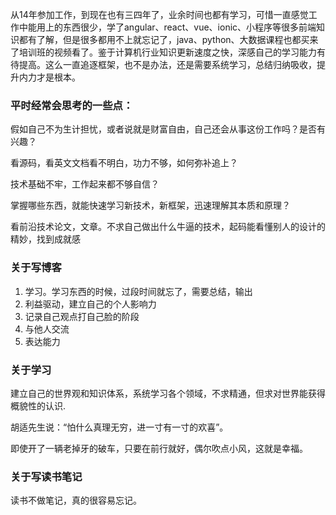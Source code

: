 
从14年参加工作，到现在也有三四年了，业余时间也都有学习，可惜一直感觉工作中能用上的东西很少，学了angular、react、vue、ionic、小程序等很多前端知识都有了解，但是很多都用不上就忘记了，java、python、大数据课程也都买来了培训班的视频看了。鉴于计算机行业知识更新速度之快，深感自己的学习能力有待提高。这么一直追逐框架，也不是办法，还是需要系统学习，总结归纳吸收，提升内力才是根本。


### 平时经常会思考的一些点：
假如自己不为生计担忧，或者说就是财富自由，自己还会从事这份工作吗？是否有兴趣？

看源码，看英文文档看不明白，功力不够，如何弥补追上？

技术基础不牢，工作起来都不够自信？

掌握哪些东西，就能快速学习新技术，新框架，迅速理解其本质和原理？

看前沿技术论文，文章。不求自己做出什么牛逼的技术，起码能看懂别人的设计的精妙，找到成就感

### 关于写博客
1. 学习。学习东西的时候，过段时间就忘了，需要总结，输出
2. 利益驱动，建立自己的个人影响力
3. 记录自己观点打自己脸的阶段
4. 与他人交流
5. 表达能力

### 关于学习
建立自己的世界观和知识体系，系统学习各个领域，不求精通，但求对世界能获得概貌性的认识.

胡适先生说：“怕什么真理无穷，进一寸有一寸的欢喜”。

即使开了一辆老掉牙的破车，只要在前行就好，偶尔吹点小风，这就是幸福。

### 关于写读书笔记

读书不做笔记，真的很容易忘记。

